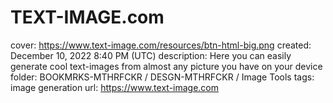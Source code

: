 # TEXT-IMAGE.com

cover: https://www.text-image.com/resources/btn-html-big.png
created: December 10, 2022 8:40 PM (UTC)
description: Here you can easily generate cool text-images from almost any picture you have on your device
folder: BOOKMRKS-MTHRFCKR / DESGN-MTHRFCKR / Image Tools
tags: image generation
url: https://www.text-image.com